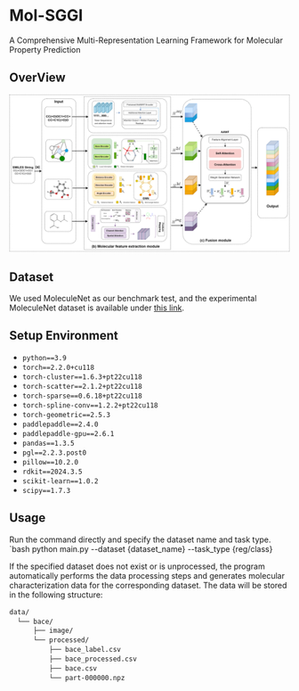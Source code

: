 # Mol-SGGI
A Comprehensive Multi-Representation Learning Framework for Molecular Property Prediction

## OverView<br>

![Mol-SGGI framework diagram](image/Mol-SGGI%20framework%20diagram.png)

## Dataset
We used MoleculeNet as our benchmark test, and the experimental MoleculeNet dataset is available under [this link](https://moleculenet.org/datasets-1).

## Setup Environment
- `python==3.9`
- `torch==2.2.0+cu118`
- `torch-cluster==1.6.3+pt22cu118`
- `torch-scatter==2.1.2+pt22cu118`
- `torch-sparse==0.6.18+pt22cu118`
- `torch-spline-conv==1.2.2+pt22cu118`
- `torch-geometric==2.5.3`
- `paddlepaddle==2.4.0`
- `paddlepaddle-gpu==2.6.1`
- `pandas==1.3.5`
- `pgl==2.2.3.post0`
- `pillow==10.2.0`
- `rdkit==2024.3.5`
- `scikit-learn==1.0.2`
- `scipy==1.7.3`

## Usage
Run the command directly and specify the dataset name and task type.
`bash
python main.py --dataset {dataset_name} --task_type {reg/class}

If the specified dataset does not exist or is unprocessed, the program automatically performs the data processing steps and generates molecular characterization data for the corresponding dataset. The data will be stored in the following structure:
```bash
data/
  └── bace/
      ├── image/
      └── processed/
          ├── bace_label.csv
          ├── bace_processed.csv
          ├── bace.csv
          └── part-000000.npz
